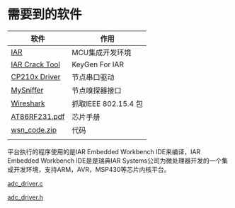 

# 需要到的软件

| 软件                                                         | 作用                 |
| ------------------------------------------------------------ | -------------------- |
| [IAR](http://202.202.68.156:8001/f/b0b972ce721e46789e94/?dl=1) | MCU集成开发环境      |
| [IAR Crack Tool](http://202.202.68.156:8001/f/3bd2d2b5e6e34817829d/?dl=1) | KeyGen For IAR       |
| [CP210x Driver](http://202.202.68.156:8001/f/6bbb6b8a84134c8fac46/?dl=1) | 节点串口驱动         |
| [MySniffer](http://202.202.68.156:8001/f/a481d871f7b146a38052/?dl=1) | 节点嗅探器接口       |
| [Wireshark](http://202.202.68.156:8001/f/bb9a818bd9b0445294db/?dl=1) | 抓取IEEE 802.15.4 包 |
| [AT86RF231.pdf](..\附件\AT86RF231.pdf)                       | 芯片手册             |
| [wsn_code.zip](..\wsn_code.zip)                              | 代码                 |
|                                                              |                      |



平台执行的程序使用的是IAR Embedded Workbench IDE来编译，IAR Embedded Workbench IDE是是瑞典IAR Systems公司为微处理器开发的一个集成开发环境，支持ARM，AVR，MSP430等芯片内核平台。

 [adc_driver.c](../附件/adc_driver.c) 

 [adc_driver.h](../附件/adc_driver.h) 

